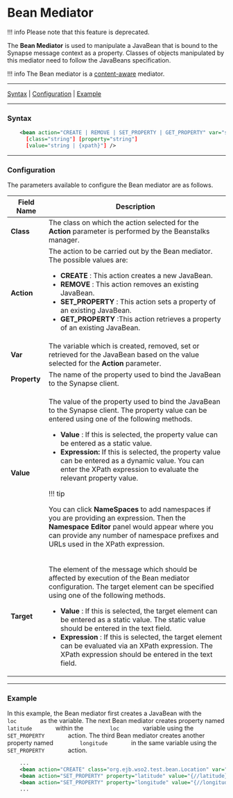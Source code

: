 # Bean Mediator

!!! info
    Please note that this feature is deprecated.


The **Bean Mediator** is used to manipulate a JavaBean that is bound to
the Synapse message context as a property. Classes of objects
manipulated by this mediator need to follow the JavaBeans specification.

!!! info
    The Bean mediator is a [content-aware](ESB-Mediators_119131045.html#ESBMediators-Content-awareness) mediator.


------------------------------------------------------------------------

[Syntax](#BeanMediator-Syntax) \|
[Configuration](#BeanMediator-Configuration) \|
[Example](#BeanMediator-Example)

------------------------------------------------------------------------

### Syntax

``` xml
    <bean action="CREATE | REMOVE | SET_PROPERTY | GET_PROPERTY" var="string" 
      [class="string"] [property="string"] 
      [value="string | {xpath}"] />
```

  

------------------------------------------------------------------------

### Configuration

The parameters available to configure the Bean mediator are as follows.

<table>
<thead>
<tr class="header">
<th>Field Name</th>
<th>Description</th>
</tr>
</thead>
<tbody>
<tr class="odd">
<td><strong>Class</strong></td>
<td>The class on which the action selected for the <strong>Action</strong> parameter is performed by the Beanstalks manager.</td>
</tr>
<tr class="even">
<td><strong>Action</strong></td>
<td>The action to be carried out by the Bean mediator. The possible values are:
<ul>
<li><strong>CREATE</strong> : This action creates a new JavaBean.</li>
<li><strong>REMOVE</strong> : This action removes an existing JavaBean.</li>
<li><strong>SET_PROPERTY</strong> : This action sets a property of an existing JavaBean.</li>
<li><strong>GET_PROPERTY</strong> :This action retrieves a property of an existing JavaBean.</li>
</ul></td>
</tr>
<tr class="odd">
<td><strong>Var</strong></td>
<td>The variable which is created, removed, set or retrieved for the JavaBean based on the value selected for the <strong>Action</strong> parameter.</td>
</tr>
<tr class="even">
<td><strong>Property</strong></td>
<td>The name of the property used to bind the JavaBean to the Synapse client.</td>
</tr>
<tr class="odd">
<td><strong>Value</strong></td>
<td><div class="content-wrapper">
<p>The value of the property used to bind the JavaBean to the Synapse client. The property value can be entered using one of the following methods.</p>
<ul>
<li><strong>Value</strong> : If this is selected, the property value can be entered as a static value.</li>
<li><strong>Expression:</strong> If this is selected, the property value can be entered as a dynamic value. You can enter the XPath expression to evaluate the relevant property value.</li>
</ul>
!!! tip
    <p>You can click <strong>NameSpaces</strong> to add namespaces if you are providing an expression. Then the <strong>Namespace Editor</strong> panel would appear where you can provide any number of namespace prefixes and URLs used in the XPath expression.</p>

</div></td>
</tr>
<tr class="even">
<td><strong>Target</strong></td>
<td><p>The element of the message which should be affected by execution of the Bean mediator configuration. The target element can be specified using one of the following methods.</p>
<ul>
<li><strong>Value</strong> : If this is selected, the target element can be entered as a static value. The static value should be entered in the text field.</li>
<li><strong>Expression</strong> : If this is selected, the target element can be evaluated via an XPath expression. The XPath expression should be entered in the text field.</li>
</ul></td>
</tr>
</tbody>
</table>

  

------------------------------------------------------------------------

### Example

In this example, the Bean mediator first creates a JavaBean with the
`         loc        ` as the variable. The next Bean mediator creates
property named `         latitude        ` within the
`         loc        ` variable using the
`         SET_PROPERTY        ` action. The third Bean mediator creates
another property named `         longitude        ` in the same variable
using the `         SET_PROPERTY        ` action.

``` xml
    ...     
    <bean action="CREATE" class="org.ejb.wso2.test.bean.Location" var="loc"></bean>
    <bean action="SET_PROPERTY" property="latitude" value="{//latitude}" var="loc" xmlns:ns3="http://org.apache.synapse/xsd"           xmlns:ns="http://org.apache.synapse/xsd"></bean>
    <bean action="SET_PROPERTY" property="longitude" value="{//longitude}" var="loc" xmlns:ns3="http://org.apache.synapse/xsd" xmlns:ns="http://org.apache.synapse/xsd"></bean>
    ...
```
